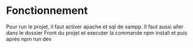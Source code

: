 # Fonctionnement

Pour run le projet, il faut activer apache et sql de xampp.
Il faut aussi aller dans le dossier Front du projet et executer la commande npm install et puis après npm run dev
